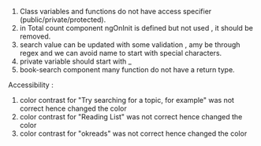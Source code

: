 1) Class variables and functions do not have access specifier (public/private/protected).
2) in Total count component ngOnInit is defined but not used , it should be removed.
3) search value can be updated with some validation , amy be through regex and we can avoid name to start with special characters.
4) private variable should start with _
5) book-search component many function do not have a return type.

Accessibility : 
1) color contrast for "Try searching for a topic, for example" was not correct hence changed the color 
2)  color contrast for "Reading List" was not correct hence changed the color 
3)  color contrast for "okreads" was not correct hence changed the color